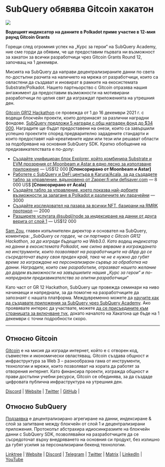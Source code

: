 # SubQuery обявява Gitcoin хакатон

![](https://miro.medium.com/max/1400/1*deQMrJlp2aJ5YVAGoFhO-Q.png)

**Водещият индексатор на данните в Polkadot приме участие в 12-мия раунд Gitcoin Grants**

Горещи след огромния успех на „Курс за герои“ на SubQuery Academy, ние сме горди да обявим, че ще предоставим първата ни възможност за хакатон за всички разработчици чрез Gitcoin Grants Round 12, започващ на 1 декември.

Мисията на SubQuery да направи децентрализираните данни по света по-достъпни разчита на наличието на мрежа от разработчици, които са овластени да създават и иновират в рамките на екосистемата Substrate/Polkadot. Нашето партньорство с Gitcoin отразява нашия ангажимент да предоставим възможности на мотивирани разработчици по целия свят да изграждат приложенията на утрешния ден.

[Gitcoin GR12 Hackathon](https://gitcoin.co/hackathon/gr12/onboard) се провежда от 1 до 16 декември 2021 г. с водещи блокчейн проекти, които допринасят за различни наградни фондове.  [SubQuery предложи 5 награди с общ награден фонд до $34 000](https://gitcoin.co/hackathon/gr12/?org=subquery). Наградите ще бъдат предоставени на онези, които са завършили успешно проектите според предварително зададените стандарти и които предоставят най-креативните идеи или тези или решават области за подобряване на основния SubQuery SDK. Кратко обобщение на предизвикателствата е по-долу:

-   [Създайте унифициран блок Explorer, който комбинира Substrate и EVM прозрения от Moonbeam и Astar в едно лесно за използване приложение](https://gitcoin.co/issue/subquery/grants/1) — US$12 000 **[Спонсорирано от Moonbeam и Astar]**
-   [Работете с SubQuery и DeFi центъра в Karura/Acala, за да създадете табло за управление, вдъхновено от Zapper.fi или defisaver.com](https://gitcoin.co/issue/subquery/grants/2) — 8 000 US$ **[Спонсорирано от Acala]**
-   [Създайте табло за управление, което показва най-добрите възможности за залагане в Polkadot и различните му парачейни](https://gitcoin.co/issue/subquery/grants/3) — 3000
-   [Създайте изследовател на пазара за всички NFT, базирани на RMRK протокол](https://gitcoin.co/issue/subquery/grants/4) — 2000
-   [Разширете услугата @subql/node за индексиране на данни от друга верига от слой 1](https://gitcoin.co/issue/subquery/grants/5) — US$12 000

[Sam Zou](https://twitter.com/zoujialiu), главен изпълнителен директор и основател на SubQuery, коментира: _„SubQuery се гордее, че си партнира с Gitcoin GR12 Hackathon, за да изгради бъдещето на Web3.0. Като водещ индексатор на данни в екосистемата Polkadot, ние силно вярваме в изграждането на инструменти, които позволяват на разработчиците на dApp да се съсредоточат върху своя преден край, така че не е нужно да губят време за изграждане на персонализиран сървър за обработка на данни. Наградите, които сме разработили, отразяват нашето желание да дадем възможности на завършилите нашия „Курс за герои“ и по-напреднали предизвикателства за опитни разработчици“_

Като част от GR 12 Hackathon, SubQuery ще провежда семинари на ниво начинаещи и напреднали, за да помогне на разработчиците да запознаят с нашата платформа. Междувременно можете да [научите как да създавате приложения за SubQuery чрез SubQuery Academy](https://subquery.coassemble.com/unlock/dOKZW6O#/). Ако проявявате интерес да участвате, можете [да се присъедините към страницата за включване тук](https://gitcoin.co/hackathon/gr12/onboard), докато началото на Хакатона ще бъде на 1 декември с точни подробности скоро.

---

## Относно Gitcoin

[Gitcoin](http://www.gitcoin.co/) е на мисия да изгради интернет, който е с отворен код, съвместен и икономически овластяващ. Gitcoin създава общност и инфраструктура за Web 3 – разнообразна гама от инструменти, технологии и мрежи, които позволяват на хората да работят за отворения интернет. Като финансира проекти, изгражда общност и прави достъпни учебни ресурси, Gitcoin се обединява, за да създаде цифровата публична инфраструктура на утрешния ден.

[Discord](https://discord.gg/6PZUM3cFpz)  | [Website](http://www.gitcoin.co/)  |  [Twitter](https://twitter.com/gitcoin)  |  [GitHub](https://github.com/gitcoinco/)  |

## Относно SubQuery

[Подзаявка](https://subquery.network/) е децентрализирано агрегиране на данни, индексиране & слой за запитване между блокчейн от слой 1 и децентрализирани приложения. Протоколът абстрахира идиосинкразиите на блокчейн данни с SubQuery SDK, позволявайки на разработчиците да се съсредоточат върху внедряването на основния си продукт, без излишно да губят усилия за персонализирани бекенд технологии.

​​[Linktree](https://linktr.ee/subquerynetwork)  |  [Website](https://subquery.network/)  |  [Discord](https://discord.com/invite/78zg8aBSMG)  |  [Telegram](https://t.me/subquerynetwork)  |  [Twitter](https://twitter.com/subquerynetwork)  |  [Matrix](https://matrix.to/#/#subquery:matrix.org)  |  [LinkedIn](https://www.linkedin.com/company/subquery)  |  [YouTube](https://www.youtube.com/channel/UCi1a6NUUjegcLHDFLr7CqLw)
